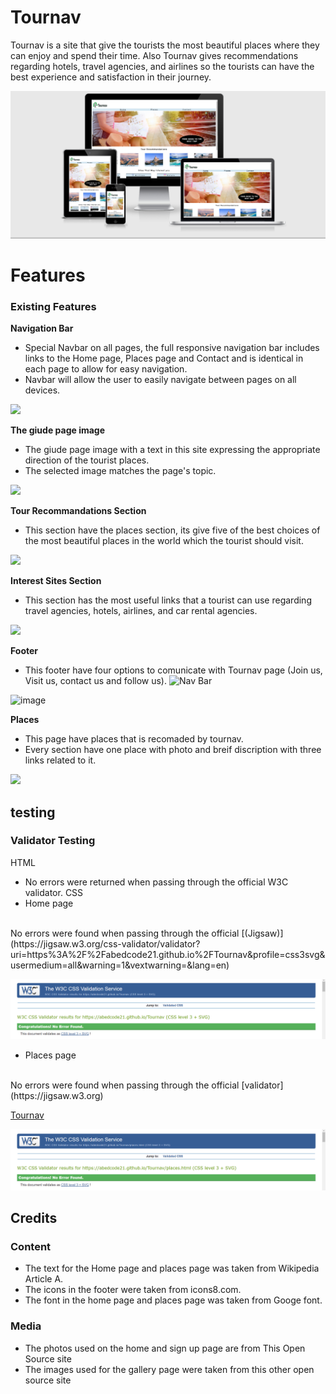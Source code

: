 # Tournav
Tournav is a site that give the tourists the most beautiful places where they can enjoy and spend their time. Also Tournav gives recommendations regarding hotels, travel agencies, and airlines so the tourists can have the best experience and satisfaction in their journey.

<img src="assets/images/Screenshot.jpg">

# Features

### Existing Features

 __Navigation Bar__

- Special Navbar on all pages, the full responsive navigation bar includes links to the Home page, Places page and Contact and is identical in each page to allow for easy navigation.
- Navbar will allow the user to easily navigate between pages on all devices.

<img src="/workspace/Tournav/assets/images/navbar.png">

__The giude page image__

- The giude page image with a text in this site  expressing the appropriate direction of the tourist places. 
- The selected image matches the page's topic.

<img src="/workspace/Tournav/assets/images/guide-imge.jpg">

__Tour Recommandations Section__

- This section have the places section, its give five of the best choices of the most beautiful places in the world which the tourist should visit.

<img src="/workspace/Tournav/assets/images/Screenshot6.png">

 __Interest Sites Section__

 - This section has the most useful links that a tourist can use regarding travel agencies, hotels, airlines, and car rental agencies.

 <img src="/images/Screenshot10.png">

  __Footer__

  - This footer have four options to comunicate with Tournav page (Join us, Visit us, contact us and follow us).
  ![Nav Bar](https://github.com/lucyrush/readme-template/blob/master/media/love_running_nav.png)

  ![image](https://github.com/Abedcode21/testpage/blob/main/assets/images/Screenshot10.png)
  <!-- ![Landing Page](https://github.com/lucyrush/readme-template/blob/master/media/love_running_landing.png) -->


   __Places__

   - This page have places that is recomaded by tournav.
   - Every section have one place with photo and breif discription with three links related to it.

   <img src="workspace/Tournav/assets/images/placesME.png">

## testing

### Validator Testing
HTML
- No errors were returned when passing through the official W3C validator.
CSS
- Home page
<br>
  No errors were found when passing through the official [(Jigsaw)](https://jigsaw.w3.org/css-validator/validator?uri=https%3A%2F%2Fabedcode21.github.io%2FTournav&profile=css3svg&usermedium=all&warning=1&vextwarning=&lang=en)

![image](assets/images/rdme-css-validator-p1.png)

- Places page
<br>
  No errors were found when passing through the official [validator](https://jigsaw.w3.org)

  [Tournav](https://abedcode21.github.io/Tournav)


![image](assets/images/rdme-css-validator-p2.png)


## Credits

### Content
- The text for the Home page and places page was taken from Wikipedia Article A.
- The icons in the footer were taken from icons8.com.
- The font in the home page and places page was taken from Googe font.

### Media 

- The photos used on the home and sign up page are from This Open Source site
- The images used for the gallery page were taken from this other open source site